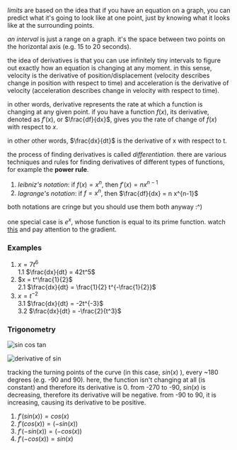 _limits_ are based on the idea that if you have an equation on a graph, you can
predict what it's going to look like at one point, just by knowing what it
looks like at the surrounding points.

_an interval_ is just a range on a graph. it's the space between two points on
the horizontal axis (e.g. 15 to 20 seconds).

the idea of derivatives is that you can use infinitely tiny intervals to figure
out exactly how an equation is changing at any moment. in this sense, 
velocity is the derivative of position/displacement (velocity describes change
in position with respect to time) and acceleration is the derivative of
velocity (acceleration describes change in velocity with respect to time).

in other words, derivative represents the rate at which a function is changing
at any given point. if you have a function $f(x)$, its derivative, denoted
as $f'(x)$, or $\frac{df}{dx}$, gives you the rate of change of $f(x)$
with respect to $x$.

in other other words, $\frac{dx}{dt}$ is the derivative of x with respect to t.

the process of finding derivatives is called _differentiation_.
there are various techniques and rules for finding derivatives of different
types of functions, for example the __power rule__.
1. _leibniz's notation_: if $f(x) = x^n$, then $f'(x) = n x^{n-1}$
2. _lagrange's notation_: if $f = x^n$, then $\frac{df}{dx} = n x^{n-1}$

both notations are cringe but you should use them both anyway :^)

one special case is $e^x$, whose function is equal to its prime function.
watch [this](https://youtu.be/AuA2EAgAegE?feature=shared&t=425) and pay
attention to the gradient.

### Examples

1.  $x = 7t^6$  
1.1 $\frac{dx}{dt} = 42t^5$
2.  $x = t^\frac{1}{2}$  
2.1 $\frac{dx}{dt} = \frac{1}{2} t^{-\frac{1}{2}}$
3.  $x = t^{-2}$  
3.1 $\frac{dx}{dt} = -2t^{-3}$  
3.2 $\frac{dx}{dt} = -\frac{2}{t^3}$

### Trigonometry

![sin cos tan](https://andymath.com/wp-content/uploads/2019/07/Righttriangletrigonomety.jpg)

![derivative of sin](https://www.storyofmathematics.com/wp-content/uploads/2021/03/visualizing-the-derivative-of-sine-along-with-the-function-of-sine.png)

tracking the turning points of the curve (in this case, $sin(x)$ ), every ~180
degrees (e.g. -90 and 90). here, the function isn't changing at all (is constant)
and therefore its derivative is 0. from -270 to -90, $sin(x)$ is decreasing,
therefore its derivative will be negative. from -90 to 90, it is increasing,
causing its derivative to be positive.

1. $f'(sin(x)) = cos(x)$
1. $f'(cos(x)) = (-sin(x))$
2. $f'(-sin(x)) = (-cos(x))$
3. $f'(-cos(x)) = sin(x)$
